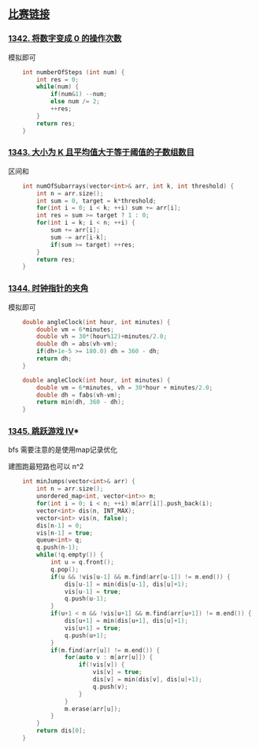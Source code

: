 ## [比赛链接](https://leetcode-cn.com/contest/biweekly-contest-19/)


### [1342. 将数字变成 0 的操作次数](https://leetcode-cn.com/problems/number-of-steps-to-reduce-a-number-to-zero/)

模拟即可

```c++
    int numberOfSteps (int num) {
        int res = 0;
        while(num) {
            if(num&1) --num;
            else num /= 2;
            ++res;
        }
        return res;
    }
```


### [1343. 大小为 K 且平均值大于等于阈值的子数组数目](https://leetcode-cn.com/problems/number-of-sub-arrays-of-size-k-and-average-greater-than-or-equal-to-threshold/)

区间和

```c++
    int numOfSubarrays(vector<int>& arr, int k, int threshold) {
        int n = arr.size();
        int sum = 0, target = k*threshold;
        for(int i = 0; i < k; ++i) sum += arr[i];
        int res = sum >= target ? 1 : 0;
        for(int i = k; i < n; ++i) {
            sum += arr[i];
            sum -= arr[i-k];
            if(sum >= target) ++res;
        }
        return res;
    }
```

### [1344. 时钟指针的夹角](https://leetcode-cn.com/problems/angle-between-hands-of-a-clock/)

模拟即可

```c++
    double angleClock(int hour, int minutes) {
        double vm = 6*minutes;
        double vh = 30*(hour%12)+minutes/2.0;
        double dh = abs(vh-vm);
        if(dh+1e-5 >= 180.0) dh = 360 - dh;
        return dh;
    }

    double angleClock(int hour, int minutes) {
        double vm = 6*minutes, vh = 30*hour + minutes/2.0;
        double dh = fabs(vh-vm);
        return min(dh, 360 - dh);
    }
```

### [1345. 跳跃游戏 IV](https://leetcode-cn.com/problems/jump-game-iv/)*

bfs 需要注意的是使用map记录优化

建图跑最短路也可以 n^2

```c++
    int minJumps(vector<int>& arr) {
        int n = arr.size();
        unordered_map<int, vector<int>> m;
        for(int i = 0; i < n; ++i) m[arr[i]].push_back(i);
        vector<int> dis(n, INT_MAX);
        vector<int> vis(n, false);
        dis[n-1] = 0;
        vis[n-1] = true;
        queue<int> q;
        q.push(n-1);
        while(!q.empty()) {
            int u = q.front();
            q.pop();
            if(u && !vis[u-1] && m.find(arr[u-1]) != m.end()) {
                dis[u-1] = min(dis[u-1], dis[u]+1);
                vis[u-1] = true;
                q.push(u-1);
            }
            if(u+1 < n && !vis[u+1] && m.find(arr[u+1]) != m.end()) {
                dis[u+1] = min(dis[u+1], dis[u]+1);
                vis[u+1] = true;
                q.push(u+1);
            }
            if(m.find(arr[u]) != m.end()) {
                for(auto v : m[arr[u]]) {
                    if(!vis[v]) {
                        vis[v] = true;
                        dis[v] = min(dis[v], dis[u]+1);
                        q.push(v);
                    }
                }
                m.erase(arr[u]);
            }
        }
        return dis[0];
    }
```

